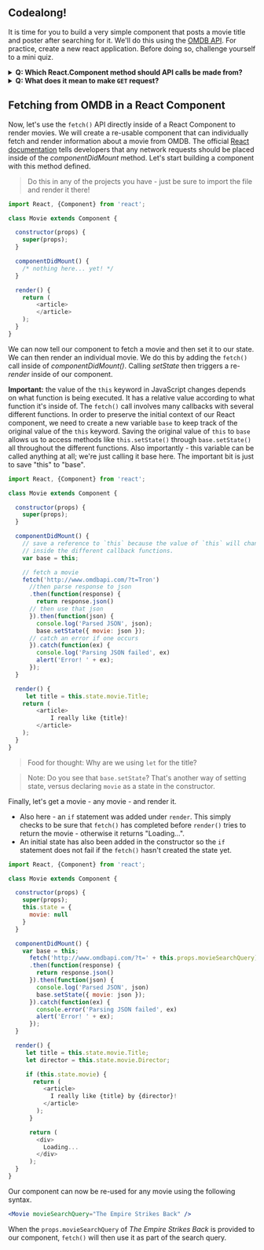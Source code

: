 
## Codealong!

It is time for you to build a very simple component that posts a movie title and poster after searching for it. We'll do this using the [OMDB API](http://www.omdbapi.com/). For practice, create a new react application. Before doing so, challenge yourself to a mini quiz.
<details>
  <summary><strong>Q: Which React.Component method should API calls be made from?</strong></summary>
  <br />
  <p>
    <code>componentDidMount()</code>. Per the <a href="https://facebook.github.io/react/docs/react-component.html#componentdidmount">React documentation</a>, <em>If you need to load data from a remote endpoint, this is a good place to instantiate the network request.</em>
  </p>
</details>

<details>
  <summary><strong>Q: What does it mean to make <code>GET</code> request?</strong></summary>
  <br />
  <p>We are asking the server to send us data to read. To <code>GET</code> means to "read."</p>
</details>


## Fetching from OMDB in a React Component

Now, let's use the `fetch()` API directly inside of a React Component to render movies. We will create a re-usable component that can individually fetch and render information about a movie from OMDB. The official [React documentation](https://facebook.github.io/react/docs/react-component.html#componentdidmount) tells developers that any network requests should be placed inside of the _componentDidMount_ method. Let's start building a component with this method defined.

> Do this in any of the projects you have - just be sure to import the file and render it there!

```js
import React, {Component} from 'react';

class Movie extends Component {

  constructor(props) {
    super(props);
  }

  componentDidMount() {
  	/* nothing here... yet! */
  }

  render() {
    return (
    	<article>
    	</article>
    );
  }
}
```

We can now tell our component to fetch a movie and then set it to our state. We can then render an individual movie. We do this by adding the `fetch()` call inside of _componentDidMount()_. Calling _setState_ then triggers a re-_render_ inside of our component.

**Important:** the value of the `this` keyword in JavaScript changes depends
on what function is being executed. It has a relative value according to what
function it's inside of. The `fetch()` call involves many callbacks with
several different functions. In order to preserve the initial context of our
React component, we need to create a new variable `base` to keep track of the
original value of the `this` keyword. Saving the original value of `this` to
`base` allows us to access methods like `this.setState()` through
`base.setState()` all throughout the different functions. Also importantly - this variable can be called anything at all; we're just calling it base here. The important bit is just to save "this" to "base".

```js
import React, {Component} from 'react';

class Movie extends Component {

  constructor(props) {
    super(props);
  }

  componentDidMount() {
    // save a reference to `this` because the value of `this` will change
    // inside the different callback functions.
    var base = this;

    // fetch a movie
    fetch('http://www.omdbapi.com/?t=Tron')
      //then parse response to json
      .then(function(response) {
        return response.json()
      // then use that json
      }).then(function(json) {
        console.log('Parsed JSON', json);
        base.setState({ movie: json });
      // catch an error if one occurs
      }).catch(function(ex) {
        console.log('Parsing JSON failed', ex)
        alert('Error! ' + ex);
      });
  }

  render() {
  	 let title = this.state.movie.Title;
    return (
    	<article>
    		I really like {title}!
    	</article>
    );
  }
}
```
> Food for thought: Why are we using `let` for the title?

> Note: Do you see that `base.setState`? That's another way of setting state, versus declaring `movie` as a state in the constructor.


Finally, let's get a movie - any movie - and render it.
* Also here - an `if` statement was added under `render`. This simply checks to be sure that `fetch()` has completed before `render()` tries to return the movie - otherwise it returns "Loading...".
* An initial state has also been added in the constructor so the `if` statement does not fail if the `fetch()` hasn't created the state yet.

```js
import React, {Component} from 'react';

class Movie extends Component {

  constructor(props) {
    super(props);
    this.state = {
      movie: null
    }
  }

  componentDidMount() {
    var base = this;
	  fetch('http://www.omdbapi.com/?t=' + this.props.movieSearchQuery)
      .then(function(response) {
        return response.json()
      }).then(function(json) {
        console.log('Parsed JSON', json)
        base.setState({ movie: json });
      }).catch(function(ex) {
        console.error('Parsing JSON failed', ex)
        alert('Error! ' + ex);
      });
  }

  render() {
  	 let title = this.state.movie.Title;
  	 let director = this.state.movie.Director;

     if (this.state.movie) {
       return (
          <article>
            I really like {title} by {director}!
          </article>
        );
      }

      return (
        <div>
          Loading...
        </div>
      );
  }
}
```

Our component can now be re-used for any movie using the following syntax.

```jsx
<Movie movieSearchQuery="The Empire Strikes Back" />
```

When the `props.movieSearchQuery` of _The Empire Strikes Back_ is provided to our component, `fetch()` will then use it as part of the search query.

